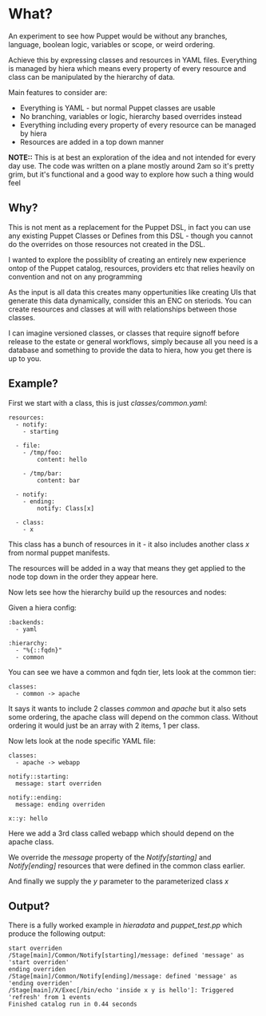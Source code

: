What?
=====

An experiment to see how Puppet would be without any
branches, language, boolean logic, variables or scope,
or weird ordering.

Achieve this by expressing classes and resources in
YAML files.  Everything is managed by hiera which means
every property of every resource and class can be manipulated
by the hierarchy of data.

Main features to consider are:

  * Everything is YAML - but normal Puppet classes are usable
  * No branching, variables or logic, hierarchy based overrides instead
  * Everything including every property of every resource can be managed by hiera
  * Resources are added in a top down manner

**NOTE::** This is at best an exploration of the idea and
not intended for every day use.  The code was written on
a plane mostly around 2am so it's pretty grim, but it's
functional and a good way to explore how such a thing would
feel

Why?
----

This is not ment as a replacement for the Puppet DSL,
in fact you can use any existing Puppet Classes or Defines
from this DSL - though you cannot do the overrides on those
resources not created in the DSL.

I wanted to explore the possiblity of creating an entirely
new experience ontop of the Puppet catalog, resources, providers
etc that relies heavily on convention and not on any programming

As the input is all data this creates many oppertunities
like creating UIs that generate this data dynamically, consider
this an ENC on steriods.  You can create resources and classes
at will with relationships between those classes.

I can imagine versioned classes, or classes that require signoff
before release to the estate or general workflows, simply because
all you need is a database and something to provide the data to
hiera, how you get there is up to you.

Example?
--------

First we start with a class, this is just *classes/common.yaml*:

    resources:
      - notify:
        - starting

      - file:
        - /tmp/foo:
            content: hello

        - /tmp/bar:
            content: bar

      - notify:
        - ending:
            notify: Class[x]

      - class:
        - x

This class has a bunch of resources in it - it also includes
another class *x* from normal puppet manifests.

The resources will be added in a way that means they get applied
to the node top down in the order they appear here.

Now lets see how the hierarchy build up the resources and nodes:

Given a hiera config:

    :backends:
      - yaml

    :hierarchy:
      - "%{::fqdn}"
      - common

You can see we have a common and fqdn tier, lets look at the common
tier:

    classes:
      - common -> apache

It says it wants to include 2 classes *common* and *apache* but it
also sets some ordering, the apache class will depend on the common
class.  Without ordering it would just be an array with 2 items, 1
per class.

Now lets look at the node specific YAML file:

    classes:
      - apache -> webapp

    notify::starting:
      message: start overriden

    notify::ending:
      message: ending overriden

    x::y: hello

Here we add a 3rd class called webapp which should depend on the
apache class.

We override the *message* property of the *Notify[starting]* and
*Notify[ending]* resources that were defined in the common class
earlier.

And finally we supply the *y* parameter to the parameterized class *x*

Output?
-------

There is a fully worked example in *hieradata* and *puppet_test.pp*
which produce the following output:

    start overriden
    /Stage[main]/Common/Notify[starting]/message: defined 'message' as 'start overriden'
    ending overriden
    /Stage[main]/Common/Notify[ending]/message: defined 'message' as 'ending overriden'
    /Stage[main]/X/Exec[/bin/echo 'inside x y is hello']: Triggered 'refresh' from 1 events
    Finished catalog run in 0.44 seconds

